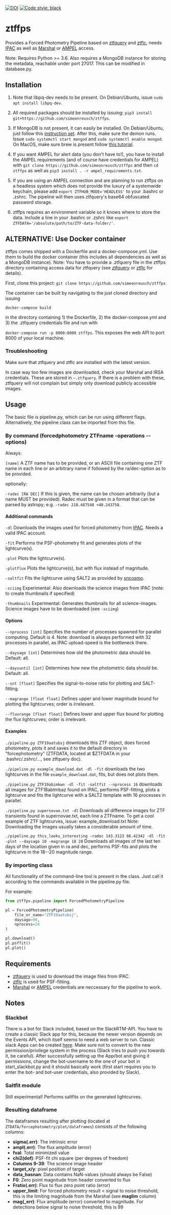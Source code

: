 [![DOI](https://zenodo.org/badge/236213534.svg)](https://zenodo.org/badge/latestdoi/236213534)
[![Code style: black](https://img.shields.io/badge/code%20style-black-000000.svg)](https://github.com/psf/black)
# ztffps

Provides a Forced Photometry Pipeline based on [ztfquery](https://github.com/mickaelrigault/ztfquery) and [ztflc](https://github.com/mickaelrigault/ztfquery), needs [IPAC](https://irsa.ipac.caltech.edu/account/signon/login.do?josso_back_to=https://irsa.ipac.caltech.edu/frontpage/&ts=517) as well as [Marshal](http://skipper.caltech.edu:8080/cgi-bin/growth/marshal.cgi) or [AMPEL](https://github.com/ampelproject) access.

Note: Requires Python >= 3.6. Also requires a MongoDB instance for storing the metadata, reachable under port 27017. This can be modified in database.py.

## Installation

1. Note that libpq-dev needs to be present. On Debian/Ubuntu, issue ```sudo apt install libpq-dev```.

2. All required packages should be installed by issuing: ```pip3 install git+https://github.com/simeonreusch/ztffps```.

3. If MongoDB is not present, it can easily be installed.
On Debian/Ubuntu, just follow this [instruction set](https://docs.mongodb.com/manual/tutorial/install-mongodb-on-debian/#install-mongodb-community-edition). After this, make sure the demon runs. Issue  ```sudo systemctl start mongod``` and ```sudo systemctl enable mongod```. On MacOS, make sure brew is present follow [this tutorial](https://docs.mongodb.com/manual/tutorial/install-mongodb-on-os-x/).

4. If you want AMPEL for alert data (you don't have to!), you have to install the AMPEL requirements (and of course have credentials for AMPEL) with ```git clone https://github.com/simeonreusch/ztffps``` and then ```cd ztffps``` as well as ```pip3 install . -r ampel_requirements.txt```.

5. If you are using an AMPEL connection and are planning to run ztffps on a headless system which does not provide the luxury of a systemwide keychain, please add ```export ZTFHUB_MODE='HEADLESS'``` to your .bashrc or .zshrc. The pipeline will then uses ztfquery's base64 obfuscated password storage.

6. ztffps requires an environment variable so it knows where to store the data. Include a line in your .bashrc or .zshrc like ```export ZTFDATA='/absolute/path/to/ZTF-data-folder/'```.

## ALTERNATIVE: Use Docker container
ztffps comes shipped with a Dockerfile and a docker-compose.yml. Use them to build the docker container (this includes all dependencies as well as a MongoDB instance). Note: You have to provide a .ztfquery file in the ztffps directory containing access data for ztfquery (see [ztfquery](https://github.com/mickaelrigault/ztfquery) or [ztflc](https://github.com/mickaelrigault/ztfquery) for details).

First, clone this project: ```git clone https://github.com/simeonreusch/ztffps```

The container can be built by navigating to the just cloned directory and issuing

```docker-compose build```

in the directory containing 1) the Dockerfile, 2) the docker-compose.yml and 3) the .ztfquery credentials file and run with

```docker-compose run -p 8000:8000 ztffps```. This exposes the web API to port 8000 of your local machine.

### Troubleshooting
Make sure that ztfquery and ztflc are installed with the latest version.

In case way too few images are downloaded, check your Marshal and IRSA credentials. These are stored in ```~.ztfquery```. If there is a problem with these, ztfquery will not complain but simply only download publicly accessible images.

## Usage

The basic file is pipeline.py, which can be run using different flags. Alternatively, the pipeline class can be imported from this file.

### By command (forcedphotometry ZTFname -operations --options)

Always:

`[name]` A ZTF name has to be provided, or an ASCII file containing one ZTF name in each line or an arbitrary name if followed by the ra/dec-option as to be provided.

optionally:

`-radec [RA DEC]`	If this is given, the name can be chosen arbitrarily (but a name MUST be provided). Radec must be given in a format that can be parsed by astropy; e.g. `-radec 218.487548 +40.243758`.

#### Additional commands

`-dl`        Downloads the images used for forced photometry from [IPAC](https://irsa.ipac.caltech.edu/account/signon/login.do?josso_back_to=https://irsa.ipac.caltech.edu/frontpage/&ts=517). Needs a valid IPAC account.

`-fit`       Performs the PSF-photometry fit and generates plots of the lightcurve(s).

`-plot`     Plots the lightcurve(s).

`-plotflux`     Plots the lightcurve(s), but with flux instead of magnitude.

`-saltfit`   Fits the lightcurve using SALT2 as provided by [sncosmo](https://github.com/sncosmo/).

`-sciimg`  Experimental: Also downloads the science images from IPAC (note: to create thumbnails if specified)

`-thumbnails` Experimental: Generates thumbnails for all science-images. Science images have to be downloaded (see `-sciimg`)

#### Options

`--nprocess [int]`  Specifies the number of processes spawned for parallel computing. Default is 4. Note: download is always performed with 32 processes in parallel, as IPAC upload-speed is the bottleneck there.

`--daysago [int]`  Determines how old the photometric data should be. Default: all.

`--daysuntil [int]`  Determines how new the photometric data should be. Default: all.

`--snt [float]` Specifies the signal-to-noise ratio for plotting and SALT-fitting.

`--magrange [float float]` Defines upper and lower magnitude bound for plotting the lightcurves; order is irrelevant.

`--fluxrange [float float]` Defines lower and upper flux bound for plotting the flux lightcurves; order is irrelevant.

#### Examples
`./pipeline.py ZTF19aatubsj` downloads this ZTF object, does forced photometry, plots it and saves it to the default directory in "forcephotometry" (ZTFDATA, located at $ZTFDATA in your .bashrc/.zshrc/..., see ztfquery doc).

`./pipeline.py example_download.dat -dl -fit` downloads the two lightcurves in the file `example_download.dat`, fits, but does not plots them.

`./pipeline.py ZTF19abimkwn -dl -fit -saltfit --nprocess 16` downloads all images for ZTF18abtmbaz found on IPAC, performs PSF-fitting, plots a lightcurve and fits the lightcurve with a SALT2 template with 16 processes in parallel.

`./pipeline.py supernovae.txt -dl` Downloads all difference images for ZTF transients found in supernovae.txt, each line a ZTFname. To get a cool example of ZTF lightcurves, issue: example_download.txt Note: Downloading the images usually takes a considerable amount of time.

`./pipeline.py this_looks_interesting -radec 143.3123 66.42342 -dl -fit -plot --daysago 10 -magrange 18 20` Downloads all images of the last ten days of the location given in ra and dec, performs PSF-fits and plots the lightcurve in the 18--20 magnitude range.

### By importing class
All functionality of the command-line tool is present in the class. Just call it according to the commands available in the pipeline.py file.

For example:

```python
from ztffps.pipeline import ForcedPhotometryPipeline

pl = ForcedPhotometryPipeline(
    file_or_name="ZTF19aatubsj",
    daysago=90,
    nprocess=24
)

pl.download()
pl.psffit()
pl.plot()
```

## Requirements
- [ztfquery](https://github.com/mickaelrigault/ztfquery) is used to download the image files from IPAC.
- [ztflc](https://github.com/mickaelrigault/ztflc) is used for PSF-fitting.
- [Marshal](http://skipper.caltech.edu:8080/cgi-bin/growth/marshal.cgi) or [AMPEL](https://github.com/ampelproject) credentials are neccessary for the pipeline to work.

## Notes
### Slackbot
There is a bot for Slack included, based on the SlackRTM-API.
You have to create a classic Slack app for this, because the newer version depends on the Events API, which itself seems to need a web server to run.
Classic slack Apps can be created [here](https://api.slack.com/apps?new_classic_app=1). Make sure not to convert to the new permission/privilege system in the process (Slack tries to push you towards it, be careful).
After successfully setting up the App/bot and giving it permissions, change the bot-username to the one of your bot in start_slackbot.py and it should basically work (first start requires you to enter the bot- and bot-user credentials, also provided by Slack).

### Saltfit module
Still experimental! Performs saltfits on the generated lightcurves.

### Resulting dataframe
The dataframes resulting after plotting (located at `ZTDATA/forcephotometry/plot/dataframes`) consists of the following columns:
- **sigma(.err)**: The intrinsic error
- **ampl(.err)**: The flux amplitude (error)
- **fval**: Total minimized value
- **chi2(dof)**: PSF-fit chi square (per degrees of freedom)
- **Columns 9-39**: The science image header
- **target_x/y**: pixel position of target
- **data_hasnan**: Data contains NaN-values (should always be False)
- **F0**: Zero point magnitude from header converted to flux
- **Fratio(.err)**: Flux to flux zero point ratio (error)
- **upper_limit**: For forced photometry result < signal to noise threshold, this is the limiting magnitude from the Marshal (see **maglim** column)
- **mag(_err)**: Flux amplitude (error) converted to magnitude. For detections below signal to noise threshold, this is 99
